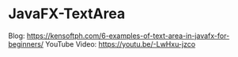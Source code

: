 # JavaFX-TextArea

Blog: https://kensoftph.com/6-examples-of-text-area-in-javafx-for-beginners/
YouTube Video: https://youtu.be/-LwHxu-jzco
